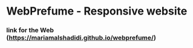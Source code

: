 # WebPrefume - Responsive website 
 ### link for the Web (https://mariamalshadidi.github.io/webprefume/)
